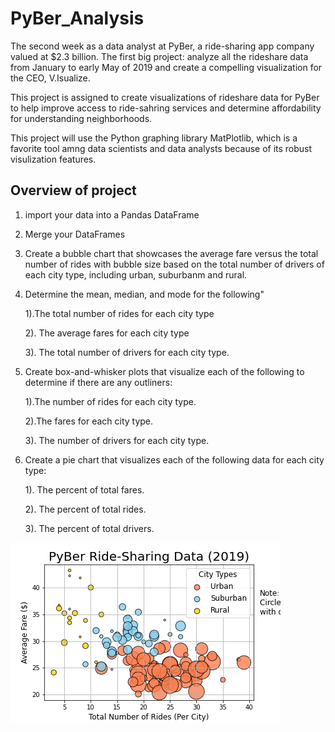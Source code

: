 # PyBer_Analysis
The second week as a data analyst at PyBer, a ride-sharing app company valued at $2.3 billion. The first big project: analyze all the rideshare data from January to early May of  2019 and create a compelling visualization for the CEO, V.Isualize.

This project is assigned to create visualizations of rideshare data for PyBer to help improve access to ride-sahring services and determine affordability for understanding neighborhoods. 

This project will use the Python graphing library MatPlotlib, which is a favorite tool amng data scientists and data analysts because of its robust visulization features. 

## Overview of project
1. import your data into a Pandas DataFrame
2. Merge your DataFrames
3. Create a bubble chart that showcases the average fare versus the total number of rides with bubble size based on the total number of drivers of each city type, including urban, suburbanm and rural.
4. Determine the mean, median, and mode for the following"

    1).The total number of rides for each city type

    2). The average fares for each city type

    3). The total number of drivers for each city type. 
  
5. Create box-and-whisker plots that visualize each of the following to determine if there are any outliners:

    1).The number of rides for each city type.

    2).The fares for each city type.

    3). The number of drivers for each city type.

6. Create a pie chart that visualizes each of the following data for each city type:

     1). The percent of total fares.
  
     2). The percent of total rides.
  
     3). The percent of total drivers. 
     
     
![](Resources/Fig1.png)
